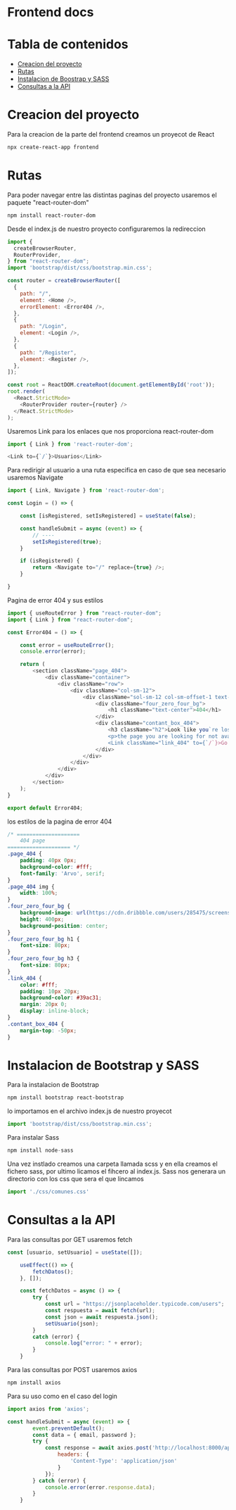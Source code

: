 # Frontend docs

# Tabla de contenidos
- [Creacion del proyecto](#creacion-del-proyecto)
- [Rutas](#rutas)
- [Instalacion de Boostrap y SASS](#instalacion-de-bootstrap-y-sass)
- [Consultas a la API](#consultas-a-la-api)

# Creacion del proyecto
Para la creacion de la parte del frontend creamos un proyecot de React
```bash
npx create-react-app frontend
```

# Rutas
Para poder navegar entre las distintas paginas del proyecto usaremos el paquete "react-router-dom"
```bash
npm install react-router-dom
```
Desde el index.js de nuestro proyecto configuraremos la redireccion 
```javascript
import {
  createBrowserRouter,
  RouterProvider,
} from "react-router-dom";
import 'bootstrap/dist/css/bootstrap.min.css';

const router = createBrowserRouter([
  {
    path: "/",
    element: <Home />,
    errorElement: <Error404 />,
  },
  {
    path: "/Login",
    element: <Login />,
  },
  {
    path: "/Register",
    element: <Register />,
  },
]);

const root = ReactDOM.createRoot(document.getElementById('root'));
root.render(
  <React.StrictMode>
    <RouterProvider router={router} />
  </React.StrictMode>
);
```
Usaremos Link para los enlaces que nos proporciona react-router-dom
```javascript
import { Link } from 'react-router-dom';

<Link to={`/`}>Usuarios</Link>
```
Para redirigir al usuario a una ruta especifica en caso de que sea necesario usaremos Navigate
```javascript
import { Link, Navigate } from 'react-router-dom';

const Login = () => {

    const [isRegistered, setIsRegistered] = useState(false);

    const handleSubmit = async (event) => {
        // ----
        setIsRegistered(true);
    }

    if (isRegistered) {
        return <Navigate to="/" replace={true} />;
    }

}
```
Pagina de error 404 y sus estilos
```javascript
import { useRouteError } from "react-router-dom";
import { Link } from "react-router-dom";

const Error404 = () => {

    const error = useRouteError();
    console.error(error);

    return (
        <section className="page_404">
            <div className="container">
                <div className="row">
                    <div className="col-sm-12">
                        <div className="sol-sm-12 col-sm-offset-1 text-center">
                            <div className="four_zero_four_bg">
                                <h1 className="text-center">404</h1>
                            </div>
                            <div className="contant_box_404">
                                <h3 className="h2">Look like you`re lost</h3>
                                <p>the page you are looking for not avaible!</p>
                                <Link className="link_404" to={`/`}>Go to Home</Link>
                            </div>
                        </div>
                    </div>
                </div>
            </div>
        </section>
    );
}

export default Error404;
```
los estilos de la pagina de error 404
```scss
/* ====================
    404 page
==================== */
.page_404 {
    padding: 40px 0px;
    background-color: #fff;
    font-family: 'Arvo', serif;
}
.page_404 img {
    width: 100%;
}
.four_zero_four_bg {
    background-image: url(https://cdn.dribbble.com/users/285475/screenshots/2083086/dribbble_1.gif);
    height: 400px;
    background-position: center;
}
.four_zero_four_bg h1 {
    font-size: 80px;
}
.four_zero_four_bg h3 {
    font-size: 80px;
}
.link_404 {
    color: #fff;
    padding: 10px 20px;
    background-color: #39ac31;
    margin: 20px 0;
    display: inline-block;
}
.contant_box_404 {
    margin-top: -50px;
}
```

# Instalacion de Bootstrap y SASS
Para la instalacion de Bootstrap
```bash
npm install bootstrap react-bootstrap
```
lo importamos en el archivo index.js de nuestro proyecot
```javascript
import 'bootstrap/dist/css/bootstrap.min.css';
```
Para instalar Sass
```javascript
npm install node-sass
```
Una vez instlado creamos una carpeta llamada scss y en ella creamos el fichero sass, por ultimo licamos el fihcero al index.js. Sass nos generara un directorio con los css que sera el que lincamos
```javascript
import './css/comunes.css'
```

# Consultas a la API
Para las consultas por GET usaremos fetch
```javascript	
const [usuario, setUsuario] = useState([]);

    useEffect(() => {
        fetchDatos();
    }, []);

    const fetchDatos = async () => {
        try {
            const url = "https://jsonplaceholder.typicode.com/users";
            const respuesta = await fetch(url);
            const json = await respuesta.json();
            setUsuario(json);
        }
        catch (error) {
            console.log("error: " + error);
        }
    }
```
Para las consultas por POST usaremos axios
```bash
npm install axios
```
Para su uso como en el caso del login
```javascript
import axios from 'axios';

const handleSubmit = async (event) => {
        event.preventDefault();
        const data = { email, password };
        try {
            const response = await axios.post('http://localhost:8000/api/login', JSON.stringify(data), {
                headers: {
                    'Content-Type': 'application/json'
                }
            });
        } catch (error) {
            console.error(error.response.data);
        }
    }
```